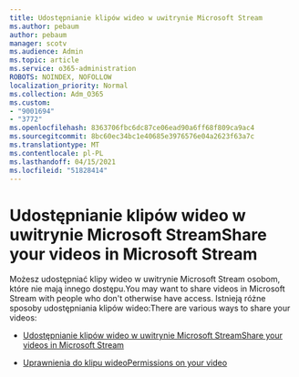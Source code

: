 ```yaml
---
title: Udostępnianie klipów wideo w uwitrynie Microsoft Stream
ms.author: pebaum
author: pebaum
manager: scotv
ms.audience: Admin
ms.topic: article
ms.service: o365-administration
ROBOTS: NOINDEX, NOFOLLOW
localization_priority: Normal
ms.collection: Adm_O365
ms.custom:
- "9001694"
- "3772"
ms.openlocfilehash: 8363706fbc6dc87ce06ead90a6ff68f809ca9ac4
ms.sourcegitcommit: 8bc60ec34bc1e40685e3976576e04a2623f63a7c
ms.translationtype: MT
ms.contentlocale: pl-PL
ms.lasthandoff: 04/15/2021
ms.locfileid: "51828414"
---
```

# <a name="share-your-videos-in-microsoft-stream"></a><span data-ttu-id="ac3b1-102">Udostępnianie klipów wideo w uwitrynie Microsoft Stream</span><span class="sxs-lookup"><span data-stu-id="ac3b1-102">Share your videos in Microsoft Stream</span></span>

<span data-ttu-id="ac3b1-103">Możesz udostępniać klipy wideo w uwitrynie Microsoft Stream osobom, które nie mają innego dostępu.</span><span class="sxs-lookup"><span data-stu-id="ac3b1-103">You may want to share videos in Microsoft Stream with people who don't otherwise have access.</span></span> <span data-ttu-id="ac3b1-104">Istnieją różne sposoby udostępniania klipów wideo:</span><span class="sxs-lookup"><span data-stu-id="ac3b1-104">There are various ways to share your videos:</span></span>

- [<span data-ttu-id="ac3b1-105">Udostępnianie klipów wideo w uwitrynie Microsoft Stream</span><span class="sxs-lookup"><span data-stu-id="ac3b1-105">Share your videos in Microsoft Stream</span></span>](https://docs.microsoft.com/stream/portal-share-video)

- [<span data-ttu-id="ac3b1-106">Uprawnienia do klipu wideo</span><span class="sxs-lookup"><span data-stu-id="ac3b1-106">Permissions on your video</span></span>](https://docs.microsoft.com/stream/portal-share-video#permissions-on-your-video)

